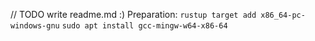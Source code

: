 // TODO write readme.md :)
Preparation:
`rustup target add x86_64-pc-windows-gnu`
`sudo apt install gcc-mingw-w64-x86-64`